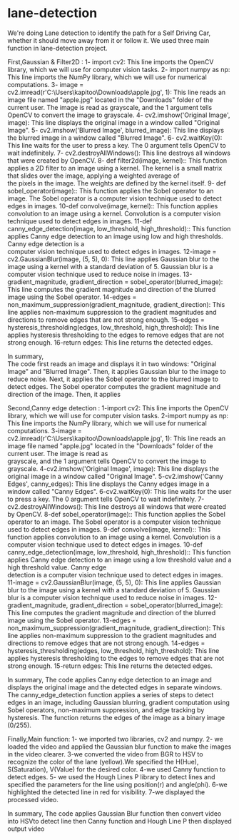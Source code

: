 # lane-detection
We're doing Lane detection to identify the path for a Self Driving Car, 
whether it should move away from it or follow it. 
We used three main function in lane-detection project.

First,Gaussian & Filter2D :
1- import cv2: This line imports the OpenCV library, which we will use for computer vision 
      tasks.
2- import numpy as np: This line imports the NumPy library, which we will use for numerical          
      computations.
3- image = cv2.imread(r'C:\Users\kapitoo\Downloads\apple.jpg', 1): This line reads an image file named "apple.jpg" located in the "Downloads" folder of the current user. The image is read 
      as grayscale, and the 1 argument tells OpenCV to convert the image to grayscale.
4- cv2.imshow('Original Image', image): This line displays the original image in a window called "Original Image".
5- cv2.imshow('Blurred Image', blurred_image): This line displays the blurred image in a window 
      called "Blurred Image".
6- cv2.waitKey(0): This line waits for the user to press a key. The 0 argument tells OpenCV to 
      wait indefinitely.
7- cv2.destroyAllWindows(): This line destroys all windows that were created by OpenCV.
8- def filter2d(image, kernel):: This function applies a 2D filter to an image using a kernel. 
      The kernel is a small matrix that slides over the image, applying a weighted average of    
         the pixels in the image. The weights are defined by the kernel itself.
9- def sobel_operator(image):: This function applies the Sobel operator to an image. The Sobel 
      operator is a computer vision technique used to detect edges in images.
10-def convolve(image, kernel):: This function applies convolution to an image using a kernel. 
      Convolution is a computer vision technique used to detect edges in images.
11-def canny_edge_detection(image, low_threshold, high_threshold):: This function applies Canny 
      edge detection to an image using low and high thresholds. Canny edge detection is a   
        computer vision technique used to detect edges in images.
12-image = cv2.GaussianBlur(image, (5, 5), 0): This line applies Gaussian blur to the image 
      using a kernel with a standard deviation of 5. Gaussian blur is a computer vision 
        technique used to reduce noise in images.
13-gradient_magnitude, gradient_direction = sobel_operator(blurred_image): This line computes 
      the gradient magnitude and direction of the blurred image using the Sobel operator.
14-edges = non_maximum_suppression(gradient_magnitude, gradient_direction): This line applies 
      non-maximum suppression to the gradient magnitudes and directions to remove edges that are not strong enough. 
15-edges = hysteresis_thresholding(edges, low_threshold, high_threshold): This line applies 
      hysteresis thresholding to the edges to remove edges that are not strong enough.
16-return edges: This line returns the detected edges.

In summary,    
         The code first reads an image and displays it in two windows: "Original Image" and "Blurred Image". Then, it applies Gaussian blur to the image to reduce noise. Next, it applies the Sobel operator to the blurred image to detect edges. The Sobel operator computes the gradient magnitude and direction of the image. Then, it applies



Second,Canny edge detection :
1-import cv2: This line imports the OpenCV library, which we will use for computer vision tasks.
2-import numpy as np: This line imports the NumPy library, which we will use for numerical computations.
3-image = cv2.imread(r'C:\Users\kapitoo\Downloads\apple.jpg', 1): This line reads an image file named "apple.jpg" located in the "Downloads" folder of the current user. The image is read as    
       grayscale, and the 1 argument tells OpenCV to convert the image to grayscale.
4-cv2.imshow('Original Image', image): This line displays the original image in a window called "Original Image".
5-cv2.imshow('Canny Edges', canny_edges): This line displays the Canny edges image in a window called "Canny Edges".
6-cv2.waitKey(0): This line waits for the user to press a key. The 0 argument tells OpenCV to wait indefinitely.
7-cv2.destroyAllWindows(): This line destroys all windows that were created by OpenCV.
8-def sobel_operator(image):: This function applies the Sobel operator to an image. The Sobel operator is a computer vision technique used to detect edges in images.
9-def convolve(image, kernel):: This function applies convolution to an image using a kernel. Convolution is a computer vision technique used to detect edges in images.
10-def canny_edge_detection(image, low_threshold, high_threshold):: This function applies Canny edge detection to an image using a low threshold value and a high threshold value. Canny edge           
       detection is a computer vision technique used to detect edges in images.
11-image = cv2.GaussianBlur(image, (5, 5), 0): This line applies Gaussian blur to the image using a kernel with a standard deviation of 5. Gaussian blur is a computer vision technique used to reduce noise in images.
12-gradient_magnitude, gradient_direction = sobel_operator(blurred_image): This line computes the gradient magnitude and direction of the blurred image using the Sobel operator.
13-edges = non_maximum_suppression(gradient_magnitude, gradient_direction): This line applies non-maximum suppression to the gradient magnitudes and directions to remove edges that are not strong enough.
14-edges = hysteresis_thresholding(edges, low_threshold, high_threshold): This line applies hysteresis thresholding to the edges to remove edges that are not strong enough.
15-return edges: This line returns the detected edges.

In summary,
         The code applies Canny edge detection to an image and displays the original image and the detected edges in separate windows. The canny_edge_detection function applies a series of steps to detect edges in an image, including Gaussian blurring, gradient computation using Sobel operators, non-maximum suppression, and edge tracking by hysteresis. The function returns the edges of the image as a binary image (0/255).



Finally,Main function:
1- we imported two libraries, cv2 and numpy.
2- we loaded the video and applied the Gaussian blur function to make the images in the video clearer.
3-we converted the video from BGR to HSV to recognize the color of the lane (yellow).We specified the H(Hue), S(Saturation), V(Value) for the desired color.
4-we used Canny function to detect edges.
5- we used the Hough Lines P library to detect lines and specified the parameters for the line  using position(r) and angle(phi).
6-we highlighted the detected line in red for visibility.
7-we displayed the processed video.

In summary,
        The code applies Gaussian Blur function then convert video into HSVto detect line then Canny function and Hough Line P then displayed output video 
 
